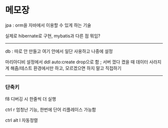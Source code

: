 # 메모장

jpa : orm을 자바에서 이용할 수 있게 하는 기술

실제로 hibernate로 구현, mybatis과 다른 점 뭐임?

----
db : 따로 안 만들고 여기 안에서 일단 사용하고 나중에 설정

마리아디비 설정에서 ddl auto:create drop으로 함 ; 서버 껐다 켰을 때 데이터 사라지게 해줌/테스트 환경에서만 하고, 모르겠으면 하지 말고 직접하기

---
### 단축키

f8 디버깅 시 한줄씩 더 실행

ctrl r 엄청난 기능, 한번에 단어 리플레이스 가능함

ctrl alt l 자동정렬